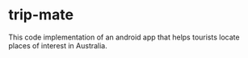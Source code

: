# trip-mate
This code implementation of an android app that helps tourists locate places of interest in Australia.
